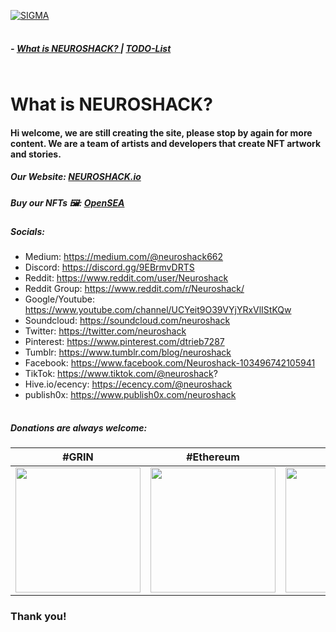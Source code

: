 <a > <img width ='100%'  height ='2px' src ='https://upload.wikimedia.org/wikipedia/commons/b/bf/GradientPurpleBlue.png'> 

[![SIGMA](https://raw.githubusercontent.com/dtrieb123/neuroshack/main/neuroshacklogo.gif)](https://neuroshack.io) 



<a > <img width ='100%'  height ='2px' src ='https://upload.wikimedia.org/wikipedia/commons/b/bf/GradientPurpleBlue.png'> 

<a name="home"></a>
##### - [  What is NEUROSHACK? ](#neuro) | [TODO-List](#todo) 

<a > <img width ='100%'  height ='2px' src ='https://upload.wikimedia.org/wikipedia/commons/b/bf/GradientPurpleBlue.png'> 



<a name="neuro"></a>
#  What is NEUROSHACK?

#### Hi welcome, we are still creating the site, please stop by again for more content. We are a team of artists and developers that create NFT artwork and stories. 

##### Our Website: [NEUROSHACK.io](https://neuroshack.io)

##### Buy our NFTs 🖼️: [OpenSEA](https://opensea.io/Neuroshack) 

##### Socials: 
- Medium: https://medium.com/@neuroshack662
- Discord: https://discord.gg/9EBrmvDRTS
- Reddit: https://www.reddit.com/user/Neuroshack
- Reddit Group: https://www.reddit.com/r/Neuroshack/
- Google/Youtube: https://www.youtube.com/channel/UCYeit9O39VYjYRxVlIStKQw
- Soundcloud: https://soundcloud.com/neuroshack
- Twitter: https://twitter.com/neuroshack
- Pinterest: https://www.pinterest.com/dtrieb7287
- Tumblr: https://www.tumblr.com/blog/neuroshack
- Facebook: https://www.facebook.com/Neuroshack-103496742105941
- TikTok: https://www.tiktok.com/@neuroshack?
- Hive.io/ecency: https://ecency.com/@neuroshack
- publish0x: https://www.publish0x.com/neuroshack

<a> <img width ='100%'  height ='2px' src ='https://upload.wikimedia.org/wikipedia/commons/b/bf/GradientPurpleBlue.png'> </a>

##### Donations are always welcome:

| #GRIN | #Ethereum |  #BitCoin |
| --- |  --- | --- |
| <a> <img width ='200px'   src ='https://raw.githubusercontent.com/dtrieb123/neuroshack/main/grin.png'>  | <a> <img width ='200px'   src ='https://raw.githubusercontent.com/dtrieb123/neuroshack/main/ETH.png'>  | <a> <img width ='200px'   src ='https://raw.githubusercontent.com/dtrieb123/neuroshack/main/qrbtc.png'>  | 

 
### Thank you!
